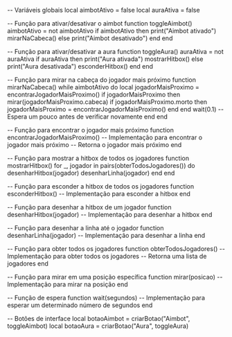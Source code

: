 -- Variáveis globais
local aimbotAtivo = false
local auraAtiva = false

-- Função para ativar/desativar o aimbot
function toggleAimbot()
    aimbotAtivo = not aimbotAtivo
    if aimbotAtivo then
        print("Aimbot ativado")
        mirarNaCabeca()
    else
        print("Aimbot desativado")
    end
end

-- Função para ativar/desativar a aura
function toggleAura()
    auraAtiva = not auraAtiva
    if auraAtiva then
        print("Aura ativada")
        mostrarHitbox()
    else
        print("Aura desativada")
        esconderHitbox()
    end
end

-- Função para mirar na cabeça do jogador mais próximo
function mirarNaCabeca()
    while aimbotAtivo do
        local jogadorMaisProximo = encontrarJogadorMaisProximo()
        if jogadorMaisProximo then
            mirar(jogadorMaisProximo.cabeca)
            if jogadorMaisProximo.morto then
                jogadorMaisProximo = encontrarJogadorMaisProximo()
            end
        end
        wait(0.1) -- Espera um pouco antes de verificar novamente
    end
end

-- Função para encontrar o jogador mais próximo
function encontrarJogadorMaisProximo()
    -- Implementação para encontrar o jogador mais próximo
    -- Retorna o jogador mais próximo
end

-- Função para mostrar a hitbox de todos os jogadores
function mostrarHitbox()
    for _, jogador in pairs(obterTodosJogadores()) do
        desenharHitbox(jogador)
        desenharLinha(jogador)
    end
end

-- Função para esconder a hitbox de todos os jogadores
function esconderHitbox()
    -- Implementação para esconder a hitbox
end

-- Função para desenhar a hitbox de um jogador
function desenharHitbox(jogador)
    -- Implementação para desenhar a hitbox
end

-- Função para desenhar a linha até o jogador
function desenharLinha(jogador)
    -- Implementação para desenhar a linha
end

-- Função para obter todos os jogadores
function obterTodosJogadores()
    -- Implementação para obter todos os jogadores
    -- Retorna uma lista de jogadores
end

-- Função para mirar em uma posição específica
function mirar(posicao)
    -- Implementação para mirar na posição
end

-- Função de espera
function wait(segundos)
    -- Implementação para esperar um determinado número de segundos
end

-- Botões de interface
local botaoAimbot = criarBotao("Aimbot", toggleAimbot)
local botaoAura = criarBotao("Aura", toggleAura)
